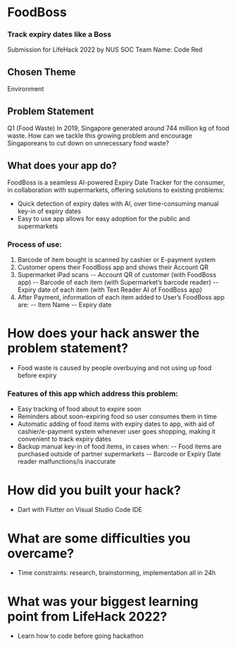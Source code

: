 # FoodBoss
### Track expiry dates like a Boss
Submission for LifeHack 2022 by NUS SOC
Team Name: Code Red
## Chosen Theme 
Environment

## Problem Statement
Q1 (Food Waste) In 2019, Singapore generated around 744 million kg of food waste. How can we tackle this growing problem and encourage Singaporeans to cut down on unnecessary food waste?

## What does your app do?
FoodBoss is a seamless AI-powered Expiry Date Tracker for the consumer, in collaboration with supermarkets, offering solutions to existing problems:
- Quick detection of expiry dates with AI, over time-consuming manual key-in of expiry dates
- Easy to use app allows for easy adoption for the public and supermarkets

### Process of use:
1. Barcode of item bought is scanned by cashier or E-payment system
2. Customer opens their FoodBoss app and shows their Account QR
3. Supermarket iPad scans
-- Account QR of customer (with FoodBoss app)
-- Barcode of each item (with Supermarket’s barcode reader)
-- Expiry date of each item (with Text Reader AI of FoodBoss app)
4. After Payment, information of each item added to User’s FoodBoss app are:
-- Item Name
-- Expiry date


# How does your hack answer the problem statement?
- Food waste is caused by people overbuying and not using up food before expiry
### Features of this app which address this problem:
- Easy tracking of food about to expire soon
- Reminders about soon-expiring food so user consumes them in time
- Automatic adding of food items with expiry dates to app, with aid of cashier/e-payment system whenever user goes shopping, making it convenient to track expiry dates
- Backup manual key-in of food items, in cases when:
-- Food items are purchased outside of partner supermarkets
-- Barcode or Expiry Date reader malfunctions/is inaccurate

# How did you built your hack?
- Dart with Flutter on Visual Studio Code IDE

# What are some difficulties you overcame?
- Time constraints: research, brainstorming, implementation all in 24h

# What was your biggest learning point from LifeHack 2022?
- Learn how to code before going hackathon
